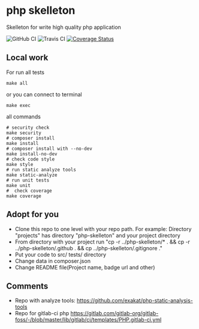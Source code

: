 # php skelleton
Skelleton for write high quality php application

![GitHub CI](https://github.com/otis22/php-skelleton/workflows/CI/badge.svg)
![Travis CI](https://api.travis-ci.org/otis22/php-skelleton.svg?branch=master)
[![Coverage Status](https://coveralls.io/repos/github/otis22/php-skelleton/badge.svg?branch=master)](https://coveralls.io/github/otis22/php-skelleton?branch=master)

## Local work

For run all tests
```shell
make all
```
or you can connect to terminal
```shell
make exec
```

all commands
```shell
# security check
make security
# composer install
make install
# composer install with --no-dev
make install-no-dev
# check code style
make style
# run static analyze tools
make static-analyze
# run unit tests
make unit
#  check coverage
make coverage
```

## Adopt for you 

- Clone this repo to one level with your repo path. For example: Directory "projects" has directory "php-skelleton" and your project directory
- From directory with your project run "cp -r ../php-skelleton/* . && cp -r ../php-skelleton/.github . && cp ../php-skelleton/.gitignore ."
- Put your code to src/ tests/ directory
- Change data in composer.json
- Change README file(Project name, badge url and other)


## Comments 

- Repo with analyze tools: https://github.com/exakat/php-static-analysis-tools
- Repo for gitlab-ci php https://gitlab.com/gitlab-org/gitlab-foss/-/blob/master/lib/gitlab/ci/templates/PHP.gitlab-ci.yml
